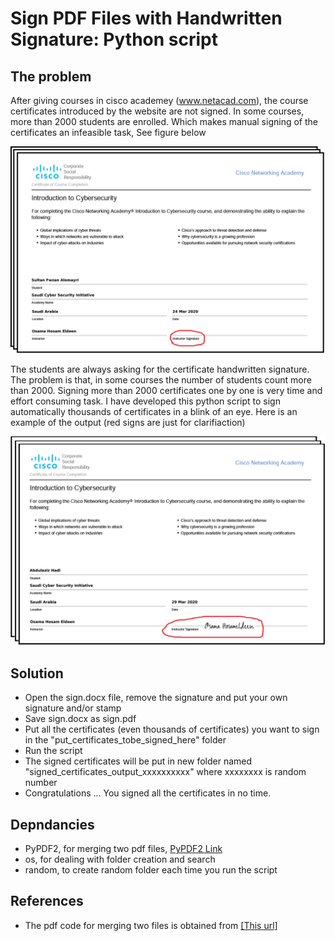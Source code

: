 # Sign PDF Files with Handwritten Signature: Python script

## The problem
After giving courses in cisco academey (www.netacad.com), the course certificates introduced by the website are not signed. In some courses, more than 2000 students are enrolled. Which makes manual signing of the certificates an infeasible task,  See figure below

![without_sign_image](https://github.com/mohandesosama/Handwritten-Signing-PDF-Certificates/blob/master/images/certificate_without_sign.png)

The students are always asking for the certificate handwritten signature. The problem is that, in some courses the number of students count more than 2000. Signing more than 2000 certificates one by one is very time and effort consuming task. I have developed this python script to sign automatically thousands of certificates in a blink of an eye. Here is an example of the output (red signs are just for clarifiaction)

![without_sign_image](https://github.com/mohandesosama/Handwritten-Signing-PDF-Certificates/blob/master/images/certificate_with_sign.png)

## Solution
* Open the sign.docx file, remove the signature and put your own signature and/or stamp
* Save sign.docx as sign.pdf
* Put all the certificates (even thousands of certificates) you want to sign in the "put_certificates_tobe_signed_here" folder
* Run the script
* The signed certificates will be put in new folder named "signed_certificates_output_xxxxxxxxxx" where xxxxxxxx is random number
* Congratulations ... You signed all the certificates in no time. 

## Depndancies 
* PyPDF2, for merging two pdf files, [PyPDF2 Link](https://pypi.org/project/PyPDF2/)
* os, for dealing with folder creation and search
* random, to create random folder each time you run the script

## References 
* The pdf code for merging two files is obtained from [[This url]](https://stackoverflow.com/questions/13276409/how-to-add-image-to-pdf-file-in-python)

 
